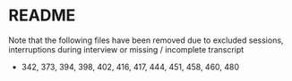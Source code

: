 # README

Note that the following files have been removed due to excluded sessions, interruptions during interview or missing / incomplete transcript
* 342, 373, 394, 398, 402, 416, 417, 444, 451, 458, 460, 480
